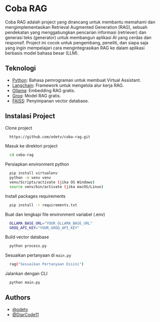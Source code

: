 # Coba RAG

Coba RAG adalah project yang dirancang untuk membantu memahami dan mengimplementasikan Retrieval Augmented Generation (RAG), sebuah pendekatan yang menggabungkan pencarian informasi (retriever) dan generasi teks (generator) untuk membangun aplikasi AI yang cerdas dan responsif. Project ini cocok untuk pengembang, peneliti, dan siapa saja yang ingin mempelajari cara mengintegrasikan RAG ke dalam aplikasi berbasis model bahasa besar (LLM).

## Teknologi

- [Python](https://www.python.org/): Bahasa pemrograman untuk membuat Virtual Assistant.
- [Langchain](https://www.langchain.com/): Framework untuk mengelola alur kerja RAG.
- [Ollama](https://ollama.com/): Embedding RAG gratis.
- [Groq](https://groq.com/): Model RAG gratis.
- [FAISS](https://faiss.ai/): Penyimpanan vector database.

## Instalasi Project

Clone project

```bash
  https://github.com/odetv/coba-rag.git
```

Masuk ke direktori project

```bash
  cd coba-rag
```

Persiapkan environment python

```bash
  pip install virtualenv
  python -m venv venv
  venv/Scripts/activate (jika OS Windows)
  source venv/bin/activate (jika macOS/Linux)
```

Install packages requirements

```bash
  pip install -r requirements.txt
```

Buat dan lengkapi file environment variabel (.env)

```bash
  OLLAMA_BASE_URL="YOUR_OLLAMA_BASE_URL"
  GROQ_API_KEY="YOUR_GROQ_API_KEY"
```

Build vector database

```bash
  python process.py
```

Sesuaikan pertanyaan di `main.py`

```bash
  rag("Sesuaikan Pertanyaan Disini")
```

Jalankan dengan CLI

```bash
  python main.py
```

## Authors

- [@odetv](https://www.github.com/odetv)
- [@DiarCode11](https://github.com/DiarCode11)
